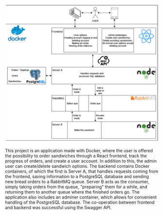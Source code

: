 ![alt text](https://github.com/JoonasPel/compcs510-spring2023/blob/main/arch.PNG?raw=true)

This project is an application made with Docker, where the user is offered the possibility to order sandwiches through a React frontend, track the progress of orders, and create a user account. In addition to this, the admin user can create/delete sandwich options. The backend contains Docker containers, of which the first is Server A, that handles requests coming from the frontend, saving information to a PostgreSQL database and sending new bread orders to a RabbitMQ queue. Server B acts as the consumer, simply taking orders from the queue, "preparing" them for a while, and returning them to another queue where the finished orders go. The application also includes an adminer container, which allows for convenient handling of the PostgreSQL database. The co-operation between frontend and backend was successful using the Swagger API.